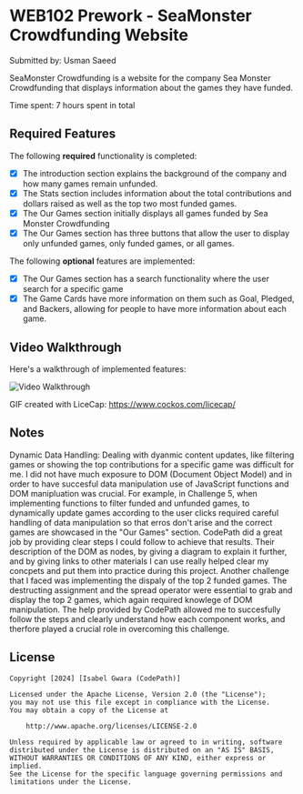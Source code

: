 # WEB102 Prework - SeaMonster Crowdfunding Website

Submitted by: Usman Saeed

SeaMonster Crowdfunding is a website for the company Sea Monster Crowdfunding that displays information about the games they have funded.

Time spent: 7 hours spent in total

## Required Features

The following **required** functionality is completed:

* [x] The introduction section explains the background of the company and how many games remain unfunded.
* [x] The Stats section includes information about the total contributions and dollars raised as well as the top two most funded games.
* [x] The Our Games section initially displays all games funded by Sea Monster Crowdfunding
* [x] The Our Games section has three buttons that allow the user to display only unfunded games, only funded games, or all games.

The following **optional** features are implemented:

* [x] The Our Games section has a search functionality where the user search for a specific game
* [x] The Game Cards have more information on them such as Goal, Pledged, and Backers, allowing for people to have more information about each game.

## Video Walkthrough

Here's a walkthrough of implemented features:

<img src='http://i.imgur.com/link/to/your/gif/file.gif' title='Video Walkthrough' width='' alt='Video Walkthrough' />

<!-- Replace this with whatever GIF tool you used! -->
GIF created with LiceCap: https://www.cockos.com/licecap/
<!-- Recommended tools:
[Kap](https://getkap.co/) for macOS
[ScreenToGif](https://www.screentogif.com/) for Windows
[peek](https://github.com/phw/peek) for Linux. -->

## Notes

Dynamic Data Handling: Dealing with dyanmic content updates, like filtering games or showing the top contributions for a specific game was difficult for me. I did not have much exposure to DOM (Document Object Model) and in order to have succesful data manipulation use of JavaScript functions and DOM manipluation was crucial. For example, in Challenge 5, when implementing functions to filter funded and unfunded games, to dynamically update games according to the user clicks required careful handling of data manipulation so that erros don't arise and the correct games are showcased in the "Our Games" section. CodePath did a great job by providing clear steps I could follow to achieve that results. Their description of the DOM as nodes, by giving a diagram to explain it further, and by giving links to other materials I can use really helped clear my concpets and put them into practice during this project. Another challenge that I faced was implementing the dispaly of the top 2 funded games. The destructing assignment and the spread operator were essential to grab and display the top 2 games, which again required knowlege of DOM manipulation. The help provided by CodePath allowed me to succesfully follow the steps and clearly understand how each component works, and therfore played a crucial role in overcoming this challenge.

## License

    Copyright [2024] [Isabel Gwara (CodePath)]

    Licensed under the Apache License, Version 2.0 (the "License");
    you may not use this file except in compliance with the License.
    You may obtain a copy of the License at

        http://www.apache.org/licenses/LICENSE-2.0

    Unless required by applicable law or agreed to in writing, software
    distributed under the License is distributed on an "AS IS" BASIS,
    WITHOUT WARRANTIES OR CONDITIONS OF ANY KIND, either express or implied.
    See the License for the specific language governing permissions and
    limitations under the License.
